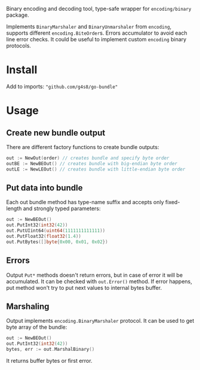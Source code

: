 Binary encoding and decoding tool, type-safe wrapper for `encoding/binary` package.

Implements `BinaryMarshaler` and `BinaryUnmarshaler` from `encoding`, supports different
`encoding.BiteOrder`s. Errors accumulator to avoid each line error checks.
It could be useful to implement custom `encoding` binary protocols.

# Install

Add to imports: `"github.com/g4s8/go-bundle"`

# Usage

## Create new bundle output

There are different factory functions to create bundle outputs:
```go
out := NewOut(order) // creates bundle and specify byte order
outBE := NewBEOut() // creates bundle with big-endian byte order
outLE := NewLEOut() // creates bundle with little-endian byte order
```

## Put data into bundle

Each out bundle method has type-name suffix and accepts only
fixed-length and strongly typed parameters:
```go
out := NewBEOut()
out.PutInt32(int32(42))
out.PutUIint64(uint64(1111111111111))
out.PutFloat32(float32(1.4))
out.PutBytes([]byte{0x00, 0x01, 0x02})
```

## Errors

Output `Put*` methods doesn't return errors, but in case of error it will be
accumulated. It can be checked with `out.Error()` method. If error happens,
put method won't try to put next values to internal bytes buffer.

## Marshaling

Output implements `encoding.BinaryMarshaler` protocol. It can be used to
get byte array of the bundle:
```go
out := NewBEOut()
out.PutInt32(int32(42))
bytes, err := out.MarshalBinary()
```

It returns buffer bytes or first error.
